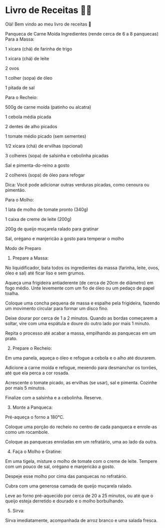 # Livro de Receitas :man_cook:



Olá! Bem vindo ao meu livro de receitas :wave:

Panqueca de Carne Moída
Ingredientes (rende cerca de 6 a 8 panquecas)
Para a Massa:

1 xícara (chá) de farinha de trigo

1 xícara (chá) de leite

2 ovos

1 colher (sopa) de óleo

1 pitada de sal

Para o Recheio:

500g de carne moída (patinho ou alcatra)

1 cebola média picada

2 dentes de alho picados

1 tomate médio picado (sem sementes)

1/2 xícara (chá) de ervilhas (opcional)

3 colheres (sopa) de salsinha e cebolinha picadas

Sal e pimenta-do-reino a gosto

2 colheres (sopa) de óleo para refogar

Dica: Você pode adicionar outras verduras picadas, como cenoura ou pimentão.

Para o Molho:

1 lata de molho de tomate pronto (340g)

1 caixa de creme de leite (200g)

200g de queijo muçarela ralado para gratinar

Sal, orégano e manjericão a gosto para temperar o molho

Modo de Preparo
1. Prepare a Massa:

No liquidificador, bata todos os ingredientes da massa (farinha, leite, ovos, óleo e sal) até ficar liso e sem grumos.

Aqueça uma frigideira antiaderente (de cerca de 20cm de diâmetro) em fogo médio. Unte levemente com um fio de óleo ou um pedaço de papel toalha.

Coloque uma concha pequena de massa e espalhe pela frigideira, fazendo um movimento circular para formar um disco fino.

Deixe dourar por cerca de 1 a 2 minutos. Quando as bordas começarem a soltar, vire com uma espátula e doure do outro lado por mais 1 minuto.

Repita o processo até acabar a massa, empilhando as panquecas em um prato.

2. Prepare o Recheio:

Em uma panela, aqueça o óleo e refogue a cebola e o alho até dourarem.

Adicione a carne moída e refogue, mexendo para desmanchar os torrões, até que ela perca a cor rosada.

Acrescente o tomate picado, as ervilhas (se usar), sal e pimenta. Cozinhe por mais 5 minutos.

Finalize com a salsinha e a cebolinha. Reserve.

3. Monte a Panqueca:

Pré-aqueça o forno a 180°C.

Coloque uma porção do recheio no centro de cada panqueca e enrole-as como um rocambole.

Coloque as panquecas enroladas em um refratário, uma ao lado da outra.

4. Faça o Molho e Gratine:

Em uma tigela, misture o molho de tomate com o creme de leite. Tempere com um pouco de sal, orégano e manjericão a gosto.

Despeje esse molho por cima das panquecas no refratário.

Cubra com uma generosa camada de queijo muçarela ralado.

Leve ao forno pré-aquecido por cerca de 20 a 25 minutos, ou até que o queijo esteja derretido e dourado e o molho borbulhando.

5. Sirva:

Sirva imediatamente, acompanhada de arroz branco e uma salada fresca.

